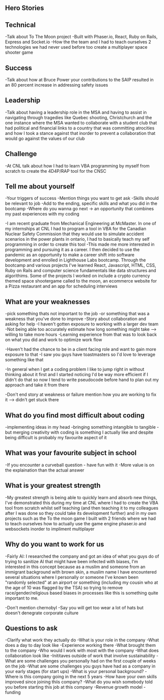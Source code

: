 ## Hero Stories

## Technical
-Talk about To The Moon project
-Built with Phaser.io, React, Ruby on Rails, Express and Socket.io
-How the the team and I had to teach ourselves 2 technologies we had never used before too create a multiplayer space shooter game

## Success
-Talk about how at Bruce Power your contributions to the SAIP resulted in an 80 percent increase in addressing safety issues

## Leadership
-Talk about having a leadership role in the MSA and having to assist in navigating through tragedies like Quebec shooting, Christchurch and the one instance where the MSA wanted to collaborate with a student club that had political and financial links to a country that was committing atrocities and how I took a stance against that  inorder to prevent a collaboration that would go against the values of our club 

## Challenge
-At CNL talk about how I had to learn VBA programming by myself from scratch to create the 4D4P/RAP tool for the CNSC

## Tell me about yourself
-Your triggers of success
-Mention things you want to get ask
-Skills should be relevant to job
-Add to the ending, specific skills and what you did in the bootcamp
-Where do you wanna go next -> an opportunity that combines my past experiences with my coding

-I am recent graduate from Mechanical Engineering at McMaster. In one of my internships at CNL I had to program a tool in VBA for the Canadian Nuclear Safety Commission that they would use to simulate accident scenarios in the power plants in ontario, I had to basically teach my self programming in order to create this tool
-This made me more interested in programming and pursuing it as a career. I then decided to use the pandemic as an opportunity to make a career shift into software development and enrolled in Lighthouse Labs bootcamp. Through the bootcamp and various projects I've learned React, Javascript, HTML, CSS, Ruby on Rails and computer science fundamentals like data structures and algorithims. Some of the projects I worked on include a crypto currency themed space shootergame called to the moon, an ecommerce website for a Pizza restaurant and an app for scheduling interviews

## What are your weaknesses
-pick something thats not important to the job
-or something that was a weakness that you've done to improve
-Story about collaboration and asking for help
-I haven't gotten exposure to working with a larger dev team 
-Not being able too accurately estimate how long something might take --> willing to take more hours
  -Learning experience from that was to look back on what you did and work to optimize work flow

-Haven't had the chance to be in a client facing role and want to gain more exposure to that
  -I saw you guys have toastmasters so I'd love to leverage something like that

-In general when I get a coding problem I like to jump right in without thinking about it first and I started noticing I'd be way more efficient if I didn't do that so now I tend to write pseudocode before hand to plan out my approach and take it from there

-Don't end story at weakness or failure mention how you are working to fix it --> didn't get stuck there

## What do you find most difficult about coding
-implementing ideas in my head
-bringing something intangible to tangible
-but merging creativity with coding is something I actually like and despite being difficult is probably my favourite aspect of it

## What was your favourite subject in school
-If you encounter a curveball question - have fun with it
-More value is on the explaination than the actual answer

## What is your greatest strength
-My greatest strength is being able to quickly learn and absorb new things, I've demonstrated this during my time at CNL where I had to create the VBA tool from scratch whilst self teaching (and then teaching it to my colleagues after I was done so they could take its development further) and in my own projects such as the To the moon game I built with 2 friends where we had to teach ourselves how to actually use the game engine phaser.io and websockets inorder to impliment multiplayer

## Why do you want to work for us
-Fairly AI: I researched the company and got an idea of what you guys do of trying to sanitize AI that might have been infected with biases, I'm interested in this concept because as a muslim and someone from an immigrant background with brown skin, a muslim name I have encountered several situations where I personally or someone I've known been "randomly selected" at an airport or something (including my cousin who at the age of 10 was flagged by the TSA) so trying to remove race/gender/religious based biases in processes like this is something quite important to me.


-Don't mention chernobyl
-Say you will get too wear a lot of hats but doesn't denegrate corporate culture

## Questions to ask

-Clarify what work they actually do
-What is your role in the company
-What does a day to day look like
-Experience working there
-What brought them to the company
-Who would I work with most with the company
-What does collaboration look like
-Inititaves outside of work that involve sustainability
-What are some challenges you personally had on the first couple of weeks on the job
-What are some challenges you guys have had as a company in your early stages (for start ups)
-What is your personal background?
-Where is this company going in the next 5 years
-How have your own skills improved since joining thiis company?
-What do you wish somebody told you before starting this job at this company
-Revenue growth model
-funding